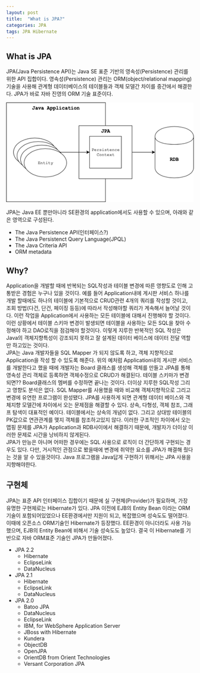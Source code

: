 ```yaml
---
layout: post
title:  "What is JPA?"
categories: JPA
tags: JPA Hibernate
---
```


What is JPA
---
JPA(Java Persistence API)는 Java SE 표준 기반의 영속성(Persistence) 관리를 위한 API 집합이다. 영속성(Persistence) 관리는 ORM(object/relational mapping)기술을 사용해 관계형 데이터베이스의 테이블들과 객체 모델간 차이를 중간에서 해결한다. JPA가 바로 자바 진영의 ORM 기술 표준이다.   

![JPA 역할](/images/JPA00-01.png)

JPA는 Java EE 뿐만아니라 SE환경의 application에서도 사용할 수 있으며, 아래와 같은 영역으로 구성된다.
- The Java Persistence API(인터페이스?)
- The Java Persistenct Query Language(JPQL)
- The Java Criteria API
- ORM metadata  

Why?
---
Application을 개발할 때에 반복되는 SQL작성과 테이블 변경에 따른 영향도로 인해 고통받은 경험은 누구나 있을 것이다. 예를 들어 Application내에 게시판 서비스 하나를 개발 할때에도 하나의 테이블에 기본적으로 CRUD관련 4개의 쿼리를 작성할 것이고, 조회 방법(다건, 단건, 페이징 등등)에 따라서 작성해야할 쿼리가 계속해서 늘어날 것이다. 이런 작업을 Application에서 사용하는 모든 테이블에 대해서 진행해야 할 것이다. 이런 상황에서 테이블 스키마 변경이 발생되면 테이블을 사용하는 모든 SQL을 찾아 수정해야 하고 DAO로직을 점검해야 할것이다. 이렇게 지루한 반복적인 SQL 작성은 Java의 객체지향특성이 강조되지 못하고 잘 설계된 데이터 베이스에 데이터 전달 역할만 하고있는 것이다.  
JPA는 Java 개발자들을 SQL Mapper 가 되지 않도록 하고, 객체 지향적으로 Application을 작성 할 수 있도록 해준다. 위의 예처럼 Application내의 게시판 서비스를 개발한다고 했을 때에 개발자는 Board 클래스를 생성해 객체를 만들고 JPA를 통해 영속성 관리 객체로 등록하면 객체수정으로 CRUD가 해결된다. 테이블 스키마가 변경되면?? Board클래스의 멤버를 수정하면 끝나는 것이다. 더이상 지루한 SQL작성 그리고 영향도 분석은 없다. SQL Mapper를 사용했을 때와 비교해 객체지향적으로 그리고 변경에 유연한 프로그램이 완성됐다. 
JPA를 사용하게 되면 관계형 데이터 베이스와 객체지향 모델간에 차이에서 오는 문제점을 해결할 수 있다. 상속, 다형성, 객체 참조, 그래프 탐색이 대표적인 예이다. 테이블에서는 상속의 개념이 없다. 그리고 상대방 테이블의 PK값으로 연관관계를 맺지 객체를 참조하고있지 않다. 이러한 구조적인 차이에서 오는 맵핑 문제를 JPA가 Application과 RDB사이에서 해결하기 때문에, 개발자가 더이상 이러한 문제로 시간을 낭비하지 않게된다.   
JPA가 만능은 아니며 어떠한 경우에는 SQL 사용으로 로직이 더 간단하게 구현되는 경우도 있다. 다만, 거시적인 관점으로 봤을때에 변경에 취약한 요소를 JPA가 해결해 줬다는 것을 알 수 있을것이다. Java 프로그램을 Java답게 구현하기 위해서는 JPA 사용을 지향해야한다. 

구현체
---
JPA는 표준 API 인터페이스 집합이기 때문에 실 구현체(Provider)가 필요하며, 가장 유명한 구현체로는 Hibernate가 있다. JPA 이전에 EJB의 Entity Bean 이라는 ORM기술이 포함되어있었으나 EE환경에서만 지원이 되고, 복잡했으며 성숙도도 떨어졌다. 이때에 오픈소스 ORM기술인 Hibernate가 등장했다. EE환경이 아니더라도 사용 가능했으며, EJB의 Entity Bean에 비해서 기술 성숙도도 높았다. 결국 이 Hibernate를 기반으로 자바 ORM표준 기술인 JPA가 만들어졌다. 
- JPA 2.2
    - Hibernate
    - EclipseLink
    - DataNucleus
- JPA 2.1
    - Hibernate
    - EclipseLink
    - DataNucleus
- JPA 2.0
    - Batoo JPA
    - DataNucleus
    - EclipseLink
    - IBM, for WebSphere Application Server
    - JBoss with Hibernate
    - Kundera
    - ObjectDB
    - OpenJPA
    - OrientDB from Orient Technologies
    - Versant Corporation JPA
